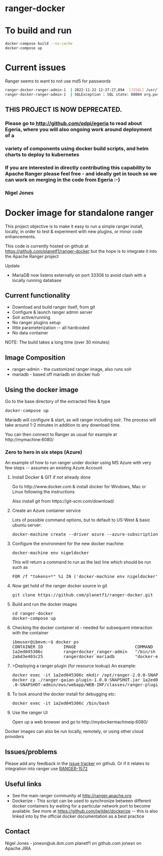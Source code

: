 # ranger-docker


# To build and run

```bash
docker-compose build --no-cache
docker-compose up
```

# Current issues

Ranger seems to want to not use md5 for passwords

```bash
ranger-docker-ranger-admin-1  | 2022-11-22 12:37:27,094  [JISQL] /usr/lib/jvm/java-8-openjdk-amd64/bin/java  -cp /usr/share/java/postgresql.jar:/opt/ranger-3.0.0-SNAPSHOT-admin/jisql/lib/* org.apache.util.sql.Jisql -driver postgresql -cstring jdbc:postgresql://postgresdb/postgres -u postgres -p '********' -noheader -trim -c \; -query "SELECT 1;"
ranger-docker-ranger-admin-1  | SQLException : SQL state: 08004 org.postgresql.util.PSQLException: The authentication type 10 is not supported. Check that you have configured the pg_hba.conf file to include the client's IP address or subnet, and that it is using an authentication scheme supported by the driver. ErrorCode: 0

```


## THIS PROJECT IS NOW DEPRECATED. 

### Please go to http://github.com/odpi/egeria to read about Egeria, where you will also ongoing work around deployment of a 
### variety of components using docker build scripts, and helm charts to deploy to kubernetes
### If you are interested in directly contributing this capability to Apache Ranger please feel free - and ideally get in touch so we can work on merging in the code from Egeria :-)

### Nigel Jones

<h1>Docker image for standalone ranger</h1>


This project objective is to make it easy to run a simple ranger install, locally, in order to test & experiment
with new plugins, or minor code enhancements.

This code is currently hosted on github at https://github.com/planetf1/ranger-docker 
but the hope is to integrate it into the Apache Ranger project

Update
 * MariaDB now listens externally on port 33306 to avoid clash with a locally running
   database
<h2>Current functionality</h2>
<ul>
<li>Download and build ranger itself, from git
<li>Configure & launch ranger admin server
<li>Solr active/running
<li>No ranger plugins setup
<li>little parameterization -- all hardcoded
<li>No data container
</ul>
NOTE: The build takes a long time (over 30 minutes)
<h2>Image Composition</h2>
<ul>
<li>ranger-admin - the customized ranger image, also runs solr
<li>mariadb - based off mariadb on docker hub
</ul>
<h2>Using the docker image</h2>
Go to the base directory of the extracted files & type
<pre>
docker-compose up
</pre>
Mariadb will configure & start, as will ranger including solr. The process will take around 1-2 minutes in addition
to any download time.
<p>
You can then connect to Ranger as usual for example at http://mymachine:6080/
<h3>Zero to hero in six steps (Azure)</h3>
<p>An example of how to run ranger under docker using MS Azure with very few steps -- assumes an existing Azure Account
<ol>
<li>Install Docker & GIT if not already done
<p>Go to http://www.docker.com & install docker for Windows, Mac or Linux following the instructions
<p>Also install git from https://git-scm.com/download/
<li>Create an Azure container service
<p>
Lots of possible command options, but to default to US-West & basic ubuntu server:
<pre>docker-machine create --driver azure --azure-subscription-id aaaaaaaa-bbbb-cccc-dddd-eeeeee nigeldocker</pre>
<li>Configure the environment for the new docker machine:
 <pre>docker-machine env nigeldocker</pre>
 <p>This will return a command to run as the last line which should be run such as
 <pre>FOR /f "tokens=*" %i IN ('docker-machine env nigeldocker') DO @%i</pre>
 <li>Now get hold of the ranger docker source in git
 <pre>git clone https://github.com/planetf1/ranger-docker.git</pre>
 <li>Build and run the docker images
 <pre>cd ranger-docker
docker-compose up</pre>
<li>Checking the docker container id - needed for subsequent interaction with the container
<pre>
ibmuser@ibmvm:~$ docker ps
CONTAINER ID        IMAGE                       COMMAND                  CREATED             STATUS              PORTS                                                                              NAMES
1a2ed045306c        rangerdocker_ranger-admin   "/bin/sh -c /opt/ran…"   2 hours ago         Up 2 hours          0.0.0.0:6080->6080/tcp, 0.0.0.0:6083->6083/tcp, 0.0.0.0:6182-6183->6182-6183/tcp   rangerdocker_ranger-admin_1
2abd3e403c25        rangerdocker_mariadb        "docker-entrypoint.s…"   2 hours ago         Up 2 hours          0.0.0.0:3306->3306/tcp                                                             rangerdocker_mariadb_1
</pre>
<li>>Deploying a ranger plugin (for resource lookup)
An example:
<pre>
docker exec -it 1a2ed045306c mkdir /opt/ranger-2.0.0-SNAPSHOT-admin/ews/webapp/WEB-INF/classes/ranger-plugins/gaian
docker cp ./ranger-gaian-plugin-1.0.0-SNAPSHOT.jar 1a2ed045306c:/opt/ranger-2.0
.0-SNAPSHOT-admin/ews/webapp/WEB-INF/classes/ranger-plugins/gaian
</pre>
<li>To look around the docker install for debugging etc:
<pre>
docker exec -it 1a2ed045306c /bin/bash
</pre>
 <li>Use the ranger UI
 <p>Open up a web browser and go to http://mydockermachineip:6080/
 </ol>
 <p>Docker images can also be run locally, remotely, or using other cloud providers
<h2>Issues/problems</h2>
Please add any feedback in the <a href="https://github.com/planetf1/ranger-docker/issues">issue tracker</a> on github.
Or if it relates to integration into ranger use <a href="https://issues.apache.org/jira/browse/RANGER-1572">RANGER-1572</a> 


<h2>Useful links</h2>
<ul>
<li>See the main ranger community at <a href="http://ranger.apache.org">http://ranger.apache.org</a>
<li>Dockerize - This script can be used to synchronize between different docker containers by waiting for a particular network port to become available. See more at <a href="https://github.com/jwilder/dockerize">https://github.com/jwilder/dockerize</a> -- this is also linked into by the official docker documentation as a best practice
</ul>
<h2>Contact</h2>
Nigel Jones - 
jonesn@uk.ibm.com
planetf1 on github.com
jonesn on Apache JIRA
